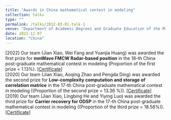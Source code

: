 ```yaml
---
title: "Awards in China mathematical contest in modeling"
collection: talks
type: ""
permalink: /talks/2012-03-01-talk-1
venue: "Department of Academic Degrees and Graduate Education of the Ministry of Education"
date: 2022-12-07
location: "China"
---
```


[2022] Our team (Jian Xiao, Wei Fang and Yuanjia Huang) was awarded the first prize for **mmWave FMCW Radar-based position** in the 18-th China post-graduate mathematical contest in modeling (Proportion of the first prize = 1.13%). [<a href="https://jianxiao-24.github.io/files/NO.A2022100034.pdf">Certificate</a>]
<br>
[2020] Our team (Jian Xiao, Aoqing Zhao and Pengda Ding) was awarded the second prize for **Low-complexity computation and storage of correlation matrice** in the 17-th China post-graduate mathematical contest in modeling ((Proportion of the second prize = 13.36 %)). [<a href="https://jianxiao-24.github.io/files/NO.A2021200070.pdf">Certificate</a>]
<br>
[2019] Our team (Jian Xiao, Lingbing He and Yiying Luo) was awarded the third prize for **Carrier recovery for ODSP** in the 17-th China post-graduate mathematical contest in modeling ((Proportion of the third prize = 18.58%)). [<a href="https://jianxiao-24.github.io/files/NO.A2020300080.pdf">Certificate</a>]
